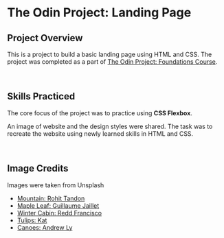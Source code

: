 # The Odin Project: Landing Page

## Project Overview

This is a project to build a basic landing page using HTML and CSS. The project was completed as a part of [The Odin Project: Foundations Course](https://www.theodinproject.com/paths/foundations/courses/foundations).

<br>

## Skills Practiced

The core focus of the project was to practice using **CSS Flexbox**.

An image of website and the design styles were shared. The task was to recreate the website using newly learned skills in HTML and CSS.

<br>

## Image Credits

Images were taken from Unsplash
* [Mountain: Rohit Tandon](https://unsplash.com/@sepoys)
* [Maple Leaf: Guillaume Jaillet](https://unsplash.com/@i_am_g)
* [Winter Cabin: Redd Francisco](https://unsplash.com/@reddfrancisco)
* [Tulips: Kat](https://unsplash.com/@kat_k07) 
* [Canoes: Andrew Ly](https://unsplash.com/@nineteen)